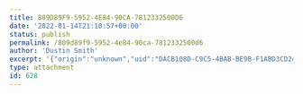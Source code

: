 ```yaml
---
title: 809D89F9-5952-4E84-90CA-7812332500D6
date: '2022-01-14T21:10:57+00:00'
status: publish
permalink: /809d89f9-5952-4e84-90ca-7812332500d6
author: 'Dustin Smith'
excerpt: '{"origin":"unknown","uid":"DACB108D-C9C5-4BAB-BE9B-F1ABD3CD2407\_1599605539363","source":"other"}'
type: attachment
id: 628
---
```

<!DOCTYPE html PUBLIC "-//W3C//DTD HTML 4.0 Transitional//EN" "http://www.w3.org/TR/REC-html40/loose.dtd">
<?xml encoding="UTF-8">
